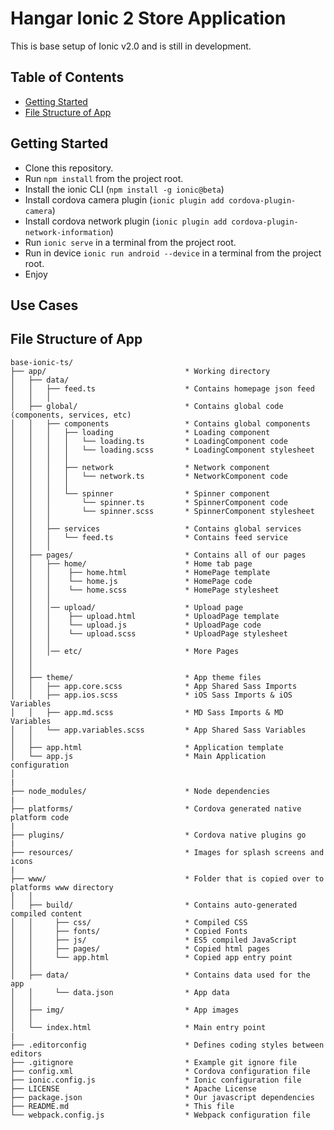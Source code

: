# Hangar Ionic 2 Store Application

This is base setup of Ionic v2.0 and is still in development.

## Table of Contents
 - [Getting Started](#getting-started)
 - [File Structure of App](#file-structure-of-app)

## Getting Started

* Clone this repository.
* Run `npm install` from the project root.
* Install the ionic CLI (`npm install -g ionic@beta`)
* Install cordova camera plugin (`ionic plugin add cordova-plugin-camera`)
* Install cordova network plugin (`ionic plugin add cordova-plugin-network-information`)
* Run `ionic serve` in a terminal from the project root.
* Run in device `ionic run android --device` in a terminal from the project root.
* Enjoy

## Use Cases

<!-- * Menu - [ [template](https://github.com/hangarlab/base-ionic2-ts/blob/master/app/app.html#L3-L21) |
[code](https://github.com/hangarlab/base-ionic2-ts/blob/master/app/app.js#L27-L32) ]
* Tabs - [ [template](https://github.com/hangarlab/base-ionic2-ts/blob/master/app/pages/tabs/tabs.html) | [code](https://github.com/hangarlab/base-ionic2-ts/blob/master/app/pages/tabs/tabs.js) ]
* Segments - [ [template](https://github.com/hangarlab/base-ionic2-ts/blob/master/app/pages/schedule/schedule.html#L6-L13) | [code](https://github.com/hangarlab/base-ionic2-ts/blob/master/app/pages/schedule/schedule.js#L24) ]
* Search bar - [ [template](https://github.com/hangarlab/base-ionic2-ts/blob/master/app/pages/schedule/schedule.html#L24-L29) | [code](https://github.com/hangarlab/base-ionic2-ts/blob/master/app/pages/schedule/schedule.js#L36-L41) ]
* Modals - [ [template](https://github.com/hangarlab/base-ionic2-ts/blob/master/app/pages/schedule-filter/schedule-filter.html) | [code](https://github.com/hangarlab/base-ionic2-ts/blob/master/app/pages/schedule/schedule.js#L43-L52) ]
* Action Sheet - [ [template](https://github.com/hangarlab/base-ionic2-ts/blob/master/app/pages/speaker-list/speaker-list.html#L32) | [code](https://github.com/hangarlab/base-ionic2-ts/blob/master/app/pages/speaker-list/speaker-list.js#L34-L55) ]
* Toggle / switches - [ [template](https://github.com/hangarlab/base-ionic2-ts/blob/master/app/pages/schedule-filter/schedule-filter.html#L22-L25) ]
* Slides - [ [template](https://github.com/hangarlab/base-ionic2-ts/blob/master/app/pages/tutorial/tutorial.html#L2-L14) |
[code](https://github.com/hangarlab/base-ionic2-ts/blob/master/app/pages/tutorial/tutorial.js#L14-L39) ]
* Cards - [ [template](https://github.com/hangarlab/base-ionic2-ts/blob/master/app/pages/speaker-list/speaker-list.html#L9-L42) ]
* Sticky headers - [ [template](https://github.com/hangarlab/base-ionic2-ts/blob/master/app/pages/schedule/schedule.html#L34-L36) ]
* Grid - [ [template](https://github.com/hangarlab/base-ionic2-ts/blob/master/app/pages/login/login.html#L26-L33) ]
 -->
## File Structure of App

```
base-ionic-ts/
├── app/                               * Working directory
│   ├── data/
│   │   ├── feed.ts                    * Contains homepage json feed
│   │   │
│   ├── global/                        * Contains global code (components, services, etc)
│   │   ├── components                 * Contains global components
│   │   │   ├── loading                * Loading component
│   │   │   │   └── loading.ts         * LoadingComponent code
│   │   │   │   └── loading.scss       * LoadingComponent stylesheet
│   │   │   │
│   │   │   ├── network                * Network component
│   │   │   │   └── network.ts         * NetworkComponent code
│   │   │   │
│   │   │   └── spinner                * Spinner component
│   │   │       └── spinner.ts         * SpinnerComponent code
│   │   │       └── spinner.scss       * SpinnerComponent stylesheet
│   │   │
│   │   ├── services                   * Contains global services
│   │   │   └── feed.ts                * Contains feed service
│   │   │
│   ├── pages/                         * Contains all of our pages
│   │   ├── home/                      * Home tab page
│   │   │    ├── home.html             * HomePage template
│   │   │    └── home.js               * HomePage code
│   │   │    └── home.scss             * HomePage stylesheet
│   │   │
│   │   │── upload/                    * Upload page
│   │   │    ├── upload.html           * UploadPage template
│   │   │    └── upload.js             * UploadPage code
│   │   │    └── upload.scss           * UploadPage stylesheet
│   │   │
│   │   │── etc/                       * More Pages
│   │
│   │
│   ├── theme/                         * App theme files
│   │   ├── app.core.scss              * App Shared Sass Imports
│   │   ├── app.ios.scss               * iOS Sass Imports & iOS Variables
│   │   ├── app.md.scss                * MD Sass Imports & MD Variables
│   │   └── app.variables.scss         * App Shared Sass Variables
│   │
│   ├── app.html                       * Application template
│   └── app.js                         * Main Application configuration
│
|
├── node_modules/                      * Node dependencies
|
├── platforms/                         * Cordova generated native platform code
|
├── plugins/                           * Cordova native plugins go
|
├── resources/                         * Images for splash screens and icons
|
├── www/                               * Folder that is copied over to platforms www directory
│   │
│   ├── build/                         * Contains auto-generated compiled content
│   │     ├── css/                     * Compiled CSS
│   │     ├── fonts/                   * Copied Fonts
│   │     ├── js/                      * ES5 compiled JavaScript
│   │     ├── pages/                   * Copied html pages
│   │     └── app.html                 * Copied app entry point
│   │
│   ├── data/                          * Contains data used for the app
│   │     └── data.json                * App data
│   │
│   ├── img/                           * App images
│   │
│   └── index.html                     * Main entry point
|
├── .editorconfig                      * Defines coding styles between editors
├── .gitignore                         * Example git ignore file
├── config.xml                         * Cordova configuration file
├── ionic.config.js                    * Ionic configuration file
├── LICENSE                            * Apache License
├── package.json                       * Our javascript dependencies
├── README.md                          * This file
└── webpack.config.js                  * Webpack configuration file
```
